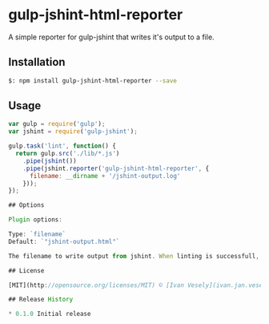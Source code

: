 gulp-jshint-html-reporter
====================

A simple reporter for gulp-jshint that writes it's output to a file.

## Installation

```bash
$: npm install gulp-jshint-html-reporter --save
```

## Usage

```javascript
var gulp = require('gulp');
var jshint = require('gulp-jshint');

gulp.task('lint', function() {
  return gulp.src('./lib/*.js')
    .pipe(jshint())
    .pipe(jshint.reporter('gulp-jshint-html-reporter', {
      filename: __dirname + '/jshint-output.log'
    }));
});

## Options

Plugin options:

Type: `filename`
Default: `"jshint-output.html"`

The filename to write output from jshint. When linting is successfull, the file is not created.

## License

[MIT](http://opensource.org/licenses/MIT) © [Ivan Vesely](ivan.jan.vesely@gmail.com)

## Release History

* 0.1.0 Initial release